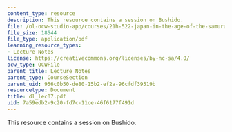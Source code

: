 ```yaml
---
content_type: resource
description: This resource contains a session on Bushido.
file: /ol-ocw-studio-app/courses/21h-522-japan-in-the-age-of-the-samurai-history-and-film-fall-2006/7a59edb29c20fd7c11ce46f6177f491d_dl_lec07.pdf
file_size: 18544
file_type: application/pdf
learning_resource_types:
- Lecture Notes
license: https://creativecommons.org/licenses/by-nc-sa/4.0/
ocw_type: OCWFile
parent_title: Lecture Notes
parent_type: CourseSection
parent_uid: 956c0b50-de80-15b2-ef2a-96cfdf39519b
resourcetype: Document
title: dl_lec07.pdf
uid: 7a59edb2-9c20-fd7c-11ce-46f6177f491d
---
```

This resource contains a session on Bushido.